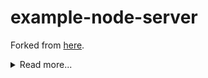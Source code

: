 # example-node-server

Forked from [here](https://github.com/babel/example-node-server).

<details><summary>Read more...</summary>

# Example Node Server w/ Babel

### Getting Started

First we'll install `@babel/cli`, `@babel/core` and `@babel/preset-env`.

```shell
$ npm install --save-dev @babel/cli @babel/core @babel/preset-env
```

Then we'll create a `.babelrc` file for configuring babel.

```shell
$ touch .babelrc
```

This will host any options we might want to configure `babel` with.

```json
{
  "presets": ["@babel/preset-env"]
}
```

Then create our server in `index.js`.

```shell
$ touch index.js
```
```js
import http from 'http';

const server = http.createServer((req, res) => {
  res.writeHead(200, {'Content-Type': 'text/plain'});
  res.end('Hello World\n');
}).listen(1337, '127.0.0.1');

console.log('Server running at http://127.0.0.1:1337/');

export default server;
```

With recent changes to babel, you will need to transpile your ES6 before node can run it.

So, we'll add our first script, `build`, in `package.json`.

```diff
  "scripts": {
+   "build": "babel index.js -d dist"
  }
```

Then we'll add our `start` script in `package.json`.


```diff
  "scripts": {
   "build": "babel index.js -d dist",
+   "start": "npm run build && node dist/index.js"
  }
```

Now let's start our server.

```shell
$ npm start
```

You should now be able to visit `http://127.0.0.1:1337` and see `Hello World`.

### Watching file changes with `nodemon`

We can improve our `npm start` script with `nodemon`.

```shell
$ npm install --save-dev nodemon
```

Then we can update our `npm start` script.

```diff
  "scripts": {
    "build": "babel index.js -d dist",
-   "start": "npm run build && node dist/index.js"
+   "start": "npm run build && nodemon dist/index.js"
  }
```

Then we'll restart our server.

```shell
$ npm start
```

You should now be able to make changes to `index.js` and our server should be
restarted automatically by `nodemon`.

Go ahead and replace `Hello World` with `Hello {{YOUR_NAME_HERE}}` while our
server is running.

If you visit `http://127.0.0.1:1337` you should see our server greeting you.

### Getting ready for production use

First let's move our server `index.js` file to `lib/index.js`.

```shell
$ mkdir lib
$ mv index.js lib/index.js
```

And update our `npm start` script to reflect the location change.

```diff
  "scripts": {
-   "build": "babel index.js -d dist",
+   "build": "babel lib -d dist",
    "start": "npm run build && nodemon dist/index.js"
  }
```

Next let's add a new task: `npm run serve`.

```diff
  "scripts": {
    "build": "babel lib -d dist",
    "start": "npm run build && nodemon dist/index.js",
+   "serve": "node dist/index.js"
  }
```

Now we can use `npm run build` for precompiling our assets, and `npm run serve`
for starting our server in production.

```shell
$ npm run build
$ npm run serve
```

This means we can quickly restart our server without waiting for `babel` to
recompile our files.

Oh, let's not forget to add `dist` to our `.gitignore` file:

```shell
$ touch .gitignore
```

```
dist
```

This will make sure we don't accidentally commit our built files to git.

### Testing the server

Finally let's make sure our server is well tested.

Let's install `mocha`.

```shell
$ npm install --save-dev mocha
```

And create our test in `test/index.js`.

```shell
$ mkdir test
$ touch test/index.js
```

```js
import http from 'http';
import assert from 'assert';

import server from '../lib/index.js';

describe('Example Node Server', () => {
  it('should return 200', done => {
    http.get('http://127.0.0.1:1337', res => {
      assert.equal(200, res.statusCode);
      server.close();
      done();
    });
  });
});
```

Next, install `@babel/register` for the require hook.

```shell
$ npm install --save-dev @babel/register
```

Then we can add an `npm test` script.

```diff
  "scripts": {
    "start": "nodemon lib/index.js --exec babel-node",
    "build": "babel lib -d dist",
    "serve": "node dist/index.js",
+   "test": "mocha --require @babel/register"
  }
```

Now let's run our tests.

```shell
$ npm test
```

You should see the following:

```shell
Server running at http://127.0.0.1:1337/

  Example Node Server
    ✓ should return 200

  1 passing (43ms)
```

That's it!
</details>
